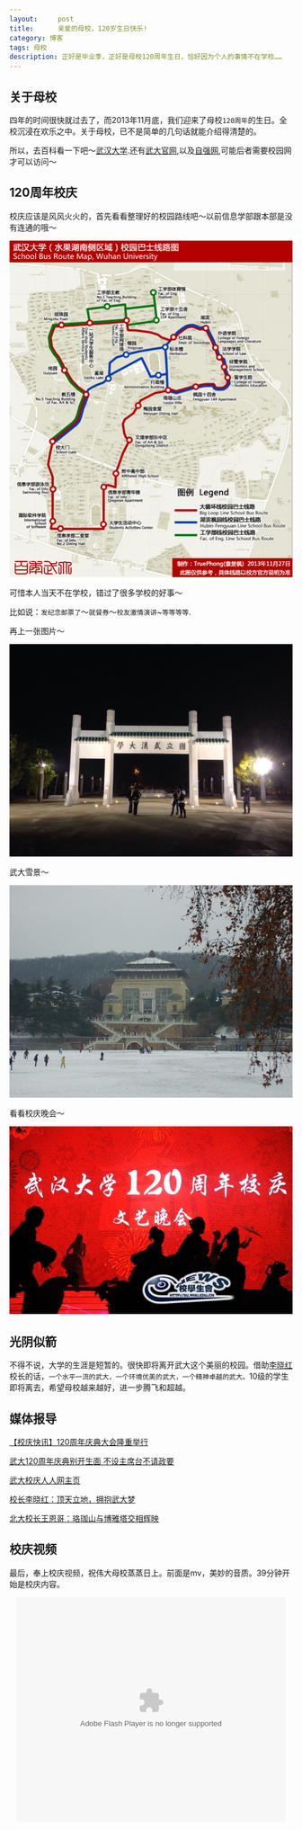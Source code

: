 ```yaml
---
layout:     post
title:      亲爱的母校，120岁生日快乐!
category: 博客
tags: 母校
description: 正好是毕业季，正好是母校120周年生日，恰好因为个人的事情不在学校……
---
```


## 关于母校
四年的时间很快就过去了，而2013年11月底，我们迎来了母校`120周年`的生日。全校沉浸在欢乐之中。关于母校，已不是简单的几句话就能介绍得清楚的。

所以，去百科看一下吧～[武汉大学](http://baike.baidu.com/view/1264.htm).还有[武大官网](http://www.whu.edu.cn),以及[自强网](http://www.ziqiang.net),可能后者需要校园网才可以访问～

## 120周年校庆
校庆应该是风风火火的，首先看看整理好的校园路线吧～以前信息学部跟本部是没有连通的哦～

![School](/images/post/whu/route.jpg)

可惜本人当天不在学校，错过了很多学校的好事～

比如说：`发纪念邮票了`～`就餐券`～`校友激情演讲`~`等等等等`.

再上一张图片～

![gate](/images/post/whu/gate.jpg)

武大雪景～

![snow](/images/post/whu/snow.jpg)

看看校庆晚会～

![party](/images/post/whu/party.jpg)

## 光阴似箭
不得不说，大学的生涯是短暂的。很快即将离开武大这个美丽的校园。借助[李晓红](http://baike.baidu.com/subview/88015/6046710.htm?fromId=88015&from=rdtself)校长的话，`一个水平一流的武大，一个环境优美的武大，一个精神卓越的武大。`10级的学生即将离去，希望母校越来越好，进一步腾飞和超越。

## 媒体报导
[【校庆快讯】120周年庆典大会隆重举行](http://news.whu.edu.cn/info/1002/39432.htm)

[武大120周年庆典别开生面 不设主席台不请政要](http://news.cnhubei.com/xw/kj/201311/t2772888_1.shtml)

[武大校庆人人网主页](http://page.renren.com/601069977?id=601069977&ref=opensearch_normal)

[校长李晓红：顶天立地，拥抱武大梦](http://news.whu.edu.cn/info/1002/39430.htm)

[北大校长王恩哥：珞珈山与博雅塔交相辉映](http://news.whu.edu.cn/info/1002/39429.htm)

## 校庆视频
最后，奉上校庆视频，祝伟大母校蒸蒸日上。前面是mv，美妙的音质。39分钟开始是校庆内容。
<div style="text-align:center">
<embed src="http://player.youku.com/player.php/sid/XNjQxMDg5MjY4/v.swf" allowFullScreen="true" quality="high" width="480" height="400" align="middle" allowScriptAccess="always" type="application/x-shockwave-flash"></embed>
</div>
